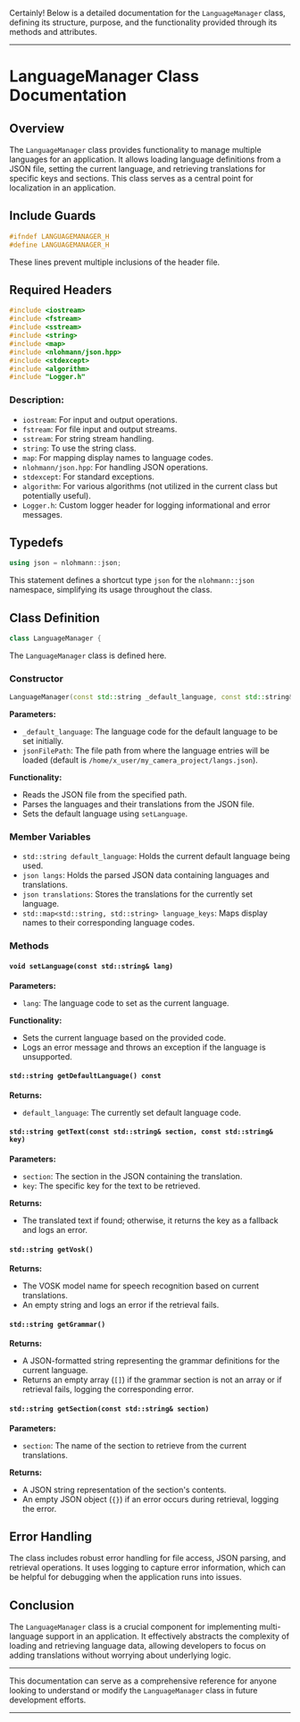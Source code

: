 Certainly! Below is a detailed documentation for the `LanguageManager` class, defining its structure, purpose, and the functionality provided through its methods and attributes.

---

# LanguageManager Class Documentation

## Overview
The `LanguageManager` class provides functionality to manage multiple languages for an application. It allows loading language definitions from a JSON file, setting the current language, and retrieving translations for specific keys and sections. This class serves as a central point for localization in an application.

## Include Guards
```cpp
#ifndef LANGUAGEMANAGER_H
#define LANGUAGEMANAGER_H
```
These lines prevent multiple inclusions of the header file.

## Required Headers
```cpp
#include <iostream>
#include <fstream>
#include <sstream>
#include <string>
#include <map>
#include <nlohmann/json.hpp>
#include <stdexcept>
#include <algorithm>
#include "Logger.h"
```
### Description:
- `iostream`: For input and output operations.
- `fstream`: For file input and output streams.
- `sstream`: For string stream handling.
- `string`: To use the string class.
- `map`: For mapping display names to language codes.
- `nlohmann/json.hpp`: For handling JSON operations.
- `stdexcept`: For standard exceptions.
- `algorithm`: For various algorithms (not utilized in the current class but potentially useful).
- `Logger.h`: Custom logger header for logging informational and error messages.

## Typedefs
```cpp
using json = nlohmann::json;
```
This statement defines a shortcut type `json` for the `nlohmann::json` namespace, simplifying its usage throughout the class.

## Class Definition
```cpp
class LanguageManager {
```
The `LanguageManager` class is defined here.

### Constructor
```cpp
LanguageManager(const std::string _default_language, const std::string& jsonFilePath = "/home/x_user/my_camera_project/langs.json")
```
**Parameters:**
- `_default_language`: The language code for the default language to be set initially.
- `jsonFilePath`: The file path from where the language entries will be loaded (default is `/home/x_user/my_camera_project/langs.json`).

**Functionality:**
- Reads the JSON file from the specified path.
- Parses the languages and their translations from the JSON file.
- Sets the default language using `setLanguage`.

### Member Variables
- `std::string default_language`: Holds the current default language being used.
- `json langs`: Holds the parsed JSON data containing languages and translations.
- `json translations`: Stores the translations for the currently set language.
- `std::map<std::string, std::string> language_keys`: Maps display names to their corresponding language codes.

### Methods

#### `void setLanguage(const std::string& lang)`
**Parameters:**
- `lang`: The language code to set as the current language.

**Functionality:**
- Sets the current language based on the provided code.
- Logs an error message and throws an exception if the language is unsupported.

#### `std::string getDefaultLanguage() const`
**Returns:**
- `default_language`: The currently set default language code.

#### `std::string getText(const std::string& section, const std::string& key)`
**Parameters:**
- `section`: The section in the JSON containing the translation.
- `key`: The specific key for the text to be retrieved.

**Returns:**
- The translated text if found; otherwise, it returns the key as a fallback and logs an error.

#### `std::string getVosk()`
**Returns:**
- The VOSK model name for speech recognition based on current translations.
- An empty string and logs an error if the retrieval fails.

#### `std::string getGrammar()`
**Returns:**
- A JSON-formatted string representing the grammar definitions for the current language.
- Returns an empty array (`[]`) if the grammar section is not an array or if retrieval fails, logging the corresponding error.

#### `std::string getSection(const std::string& section)`
**Parameters:**
- `section`: The name of the section to retrieve from the current translations.

**Returns:**
- A JSON string representation of the section's contents.
- An empty JSON object (`{}`) if an error occurs during retrieval, logging the error.

## Error Handling
The class includes robust error handling for file access, JSON parsing, and retrieval operations. It uses logging to capture error information, which can be helpful for debugging when the application runs into issues.

## Conclusion
The `LanguageManager` class is a crucial component for implementing multi-language support in an application. It effectively abstracts the complexity of loading and retrieving language data, allowing developers to focus on adding translations without worrying about underlying logic.

--- 

This documentation can serve as a comprehensive reference for anyone looking to understand or modify the `LanguageManager` class in future development efforts.

---

